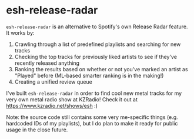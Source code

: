 # esh-release-radar
`esh-release-radar` is an alternative to Spotify's own Release Radar feature. It works by:
1. Crawling through a list of predefined playlists and searching for new tracks
2. Checking the top tracks for previously liked artists to see if they've recently released anything
3. Ranking the results based on whether or not you've marked an artist as "Played" before (ML-based smarter ranking is in the making!)
4. Creating a unified review queue

I've built `esh-release-radar` in order to find cool new metal tracks for my very own metal radio show at KZRadio! Check it out at https://www.kzradio.net/shows/esh :)

Note: the source code still contains some very me-specific things (e.g. hardcoded IDs of my playlists), but I do plan to make it ready for public usage in the close future.
